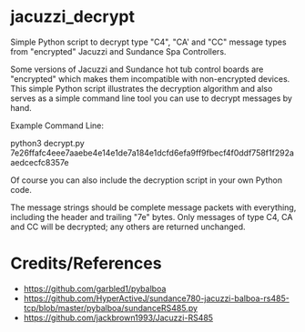 # jacuzzi_decrypt
Simple Python script to decrypt type "C4", "CA' and "CC" message types from "encrypted" Jacuzzi and Sundance Spa Controllers.

Some versions of Jacuzzi and Sundance hot tub control boards are "encrypted" which makes them incompatible with non-encrypted devices.  This simple Python script illustrates the decryption algorithm and also serves as a simple command line tool you can use to decrypt messages by hand.

Example Command Line:

python3 decrypt.py 7e26ffafc4eee7aaebe4e14e1de7a184e1dcfd6efa9ff9fbecf4f0ddf758f1f292aaedcecfc8357e

Of course you can also include the decryption script in your own Python code.

The message strings should be complete message packets with everything, including the header and trailing "7e" bytes. Only messages of type C4, CA and CC will be decrypted; any others are returned unchanged.

# Credits/References
- https://github.com/garbled1/pybalboa
- https://github.com/HyperActiveJ/sundance780-jacuzzi-balboa-rs485-tcp/blob/master/pybalboa/sundanceRS485.py
- https://github.com/jackbrown1993/Jacuzzi-RS485
